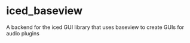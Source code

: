 # iced_baseview
A backend for the iced GUI library that uses baseview to create GUIs for audio plugins
